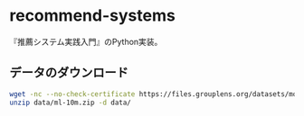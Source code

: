 # recommend-systems
『推薦システム実践入門』のPython実装。

## データのダウンロード
```bash
wget -nc --no-check-certificate https://files.grouplens.org/datasets/movielens/ml-10m.zip -P data
unzip data/ml-10m.zip -d data/
```
